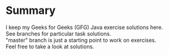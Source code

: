 # Summary

I keep my Geeks for Geeks (GFG) Java exercise solutions here.<br/>
See branches for particular task solutions.<br/>
"master" branch is just a starting point to work on exercises.<br/>
Feel free to take a look at solutions.<br/>